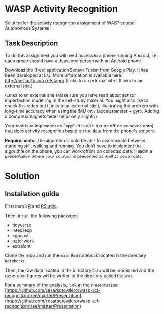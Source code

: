 # WASP Activity Recognition

Solution for the activity recognition  assignment of WASP course Autonomous Systems I

## Task Description

To do this assignment you will need access to a phone running Android, i.e. each group should have at least one person with an Android phone.

Download the (free) application Sensor Fusion from Google Play. It has been developed at LiU. More information is available here: http://sensorfusion.se/sfapp/ (Links to an external site.) (Links to an external site.)

 (Links to an external site.)Make sure you have read about sensor imperfection modelling in the self-study material. You might also like to check this video out (Links to an external site.), illustrating the problem with long-time accuracy when using the IMU only (accelerometer + gyro. Adding a compass/magnetometer helps only slightly)

Your task is to implement an "app" (it is ok if it runs offline on saved data) that does activity recognition based on the data from the phone's sensors.

**Requirements:** The algorithm should be able to discriminate between, standing still, walking and running. You don't have to implement the algorithm on the phone, you can work offline on collected data. Handin a presentation where your solution is presented as well as code+data. 


# Solution

## Installation guide

First install [R](https://www.google.com/url?sa=t&rct=j&q=&esrc=s&source=web&cd=1&cad=rja&uact=8&ved=2ahUKEwiR6IWYqMLoAhXE4aYKHQ_QA_kQFjAAegQIARAB&url=https%3A%2F%2Fwww.r-project.org%2F&usg=AOvVaw1dEKAtw6XqNnWPRNby8Tne) and [RStudio](https://rstudio.com/).

Then, install the following packages:
- tidyverse
- latex2exp
- xgboost
- patchwork
- extrafont

Clone the repo and run the `main.Rmd` notebook located in the directory `Notebooks`.

Then, the raw data located in the directory `Data` will be processed and the generated figures will be written to the directory called `Figures`. 

For a summary of the analysis, look at the `Presentation`: [https://github.com/cesarsotovalero/wasp-act-recognition/tree/master/Presentation](https://github.com/cesarsotovalero/wasp-act-recognition/tree/master/Presentation)


